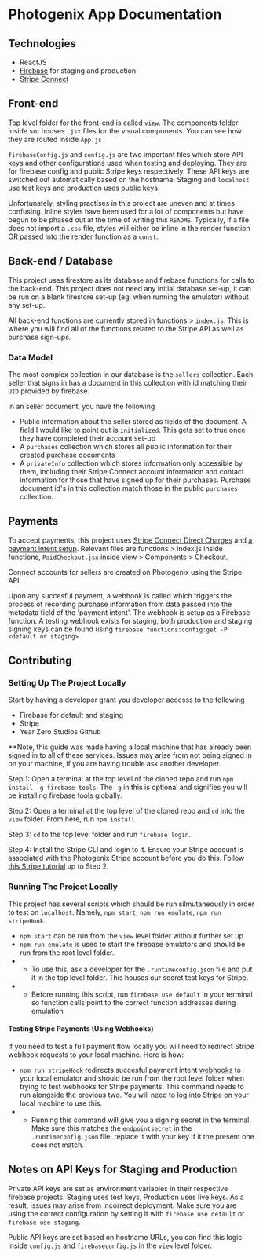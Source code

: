 # Photogenix App Documentation

## Technologies
* ReactJS
* [Firebase](https://firebase.google.com/) for staging and production
* [Stripe Connect](https://stripe.com/docs/connect) 

## Front-end
Top level folder for the front-end is called `view`. The components folder inside src houses `.jsx` files for the visual components. You can see how they are routed inside `App.js`

`firebaseConfig.js` and `config.js` are two important files which store API keys and other configurations used when testing and deploying. They are for firebase config and public Stripe keys respectively. These API keys are switched out automatically based on the hostname. Staging and `localhost` use test keys and production uses public keys.

Unfortunately, styling practises in this project are uneven and at times confusing. Inline styles have been used for a lot of components but have begun to be phased out at the time of writing this `README`. Typically, if a file does not import a `.css` file, styles will either be inline in the render function OR passed into the render function as a `const`.

## Back-end / Database
This project uses firestore as its database and firebase functions for calls to the back-end. This project does not need any initial database set-up, it can be run on a blank firestore set-up (eg. when running the emulator) without any set-up.

All back-end functions are currently stored in functions > `index.js`. This is where you will find all of the functions related to the Stripe API as well as purchase sign-ups.

### Data Model
The most complex collection in our database is the `sellers` collection. Each seller that signs in has a document in this collection with id matching their `UID` provided by firebase. 

In an seller document, you have the following
* Public information about the seller stored as fields of the document. A field I would like to point out is `initialized`. This gets set to true once they have completed their account set-up
* A `purchases` collection which stores all public information for their created purchase documents
* A `privateInfo` collection which stores information only accessible by them, including their Stripe Connect account information and contact information for those that have signed up for their purchases. Purchase document id's in this collection match those in the public `purchases` collection.



## Payments
To accept payments, this project uses [Stripe Connect Direct Charges](https://stripe.com/docs/connect/direct-charges) and [a payment intent setup](https://stripe.com/docs/connect/creating-a-payments-page). Relevant files are functions > index.js inside functions, `PaidCheckout.jsx` inside view > Components > Checkout.

Connect accounts for sellers are created on Photogenix using the Stripe API.

Upon any succesful payment, a webhook is called which triggers the process of recording purchase information from data passed into the metadata field of the 'payment intent'. The webhook is setup as a Firebase function. A testing webhook exists for staging, both production and staging signing keys can be found using `firebase functions:config:get -P <default or staging>`

## Contributing
### Setting Up The Project Locally
Start by having a developer grant you developer accesss to the following
* Firebase for default and staging
* Stripe
* Year Zero Studios Github

**Note, this guide was made having a local machine that has already been signed in to all of these services. Issues may arise from not being signed in on your machine, if you are having trouble ask another developer.

Step 1: Open a terminal at the top level of the cloned repo and run `npm install -g firebase-tools`. The `-g` in this is optional and signifies you will be installing firebase tools globally.

Step 2: Open a terminal at the top level of the cloned repo and `cd` into the `view` folder. From here, run `npm install`

Step 3: `cd` to the top level folder and run `firebase login`. 

Step 4: Install the Stripe CLI and login to it. Ensure your Stripe account is associated with the Photogenix Stripe account before you do this. Follow [this Stripe tutorial](https://stripe.com/docs/stripe-cli#install) up to Step 2.

### Running The Project Locally
This project has several scripts which should be run silmutaneously in order to test on `localhost`. Namely, `npm start`, `npm run emulate`, `npm run stripeHook`. 

* `npm start` can be run from the `view` level folder without further set up
* `npm run emulate` is used to start the firebase emulators and should be run from the root level folder.
* * To use this, ask a developer for the `.runtimeconfig.json` file and put it in the top level folder. This houses our secret test keys for Stripe.
* * Before running this script, run `firebase use default` in your terminal so function calls point to the correct function addresses during emulation

#### Testing Stripe Payments (Using Webhooks)

If you need to test a full payment flow locally you will need to redirect Stripe webhook requests to your local machine. Here is how:
* `npm run stripeHook` redirects succesful payment intent [webhooks](https://stripe.com/docs/webhooks) to your local emulator and should be run from the root level folder when trying to test webhooks for Stripe payments. This command needs to run alongside the previous two. You will need to log into Stripe on your local machine to use this. 
* * Running this command will give you a signing secret in the terminal. Make sure this matches the `endpointsecret` in the `.runtimeconfig.json` file, replace it with your key if it the present one does not match.

## Notes on API Keys for Staging and Production
Private API keys are set as environment variables in their respective firebase projects. Staging uses test keys, Production uses live keys. As a result, issues may arise from incorrect deployment. Make sure you are using the correct configuration by setting it with `firebase use default` or `firebase use staging`.

Public API keys are set based on hostname URLs, you can find this logic inside `config.js` and `firebaseconfig.js` in the `view` level folder.